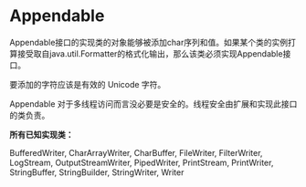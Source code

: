 # Appendable

Appendable接口的实现类的对象能够被添加char序列和值。如果某个类的实例打算接受取自java.util.Formatter的格式化输出，那么该类必须实现Appendable接口。

要添加的字符应该是有效的 Unicode 字符。

Appendable 对于多线程访问而言没必要是安全的。线程安全由扩展和实现此接口的类负责。

**所有已知实现类：**

BufferedWriter, CharArrayWriter, CharBuffer, FileWriter, FilterWriter, LogStream, OutputStreamWriter, PipedWriter, PrintStream, PrintWriter, StringBuffer, StringBuilder, StringWriter, Writer 


